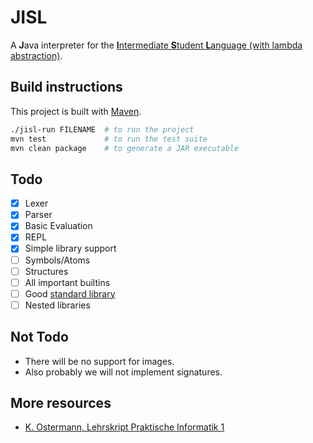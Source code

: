 # JISL
A **J**ava interpreter for the [**I**ntermediate **S**tudent **L**anguage (with lambda abstraction)](https://docs.racket-lang.org/htdp-langs/intermediate-lam.html).

## Build instructions
This project is built with [Maven](https://maven.apache.org/).
```sh
./jisl-run FILENAME  # to run the project
mvn test             # to run the test suite
mvn clean package    # to generate a JAR executable
```

## Todo
- [x] Lexer
- [x] Parser
- [x] Basic Evaluation
- [x] REPL
- [x] Simple library support
- [ ] Symbols/Atoms
- [ ] Structures
- [ ] All important builtins
- [ ] Good [standard library](stdlib/)
- [ ] Nested libraries

## Not Todo
- There will be no support for images.
- Also probably we will not implement signatures.

## More resources
- [K. Ostermann, Lehrskript Praktische Informatik 1](https://ps-tuebingen.github.io/informatik-1-skript/)
